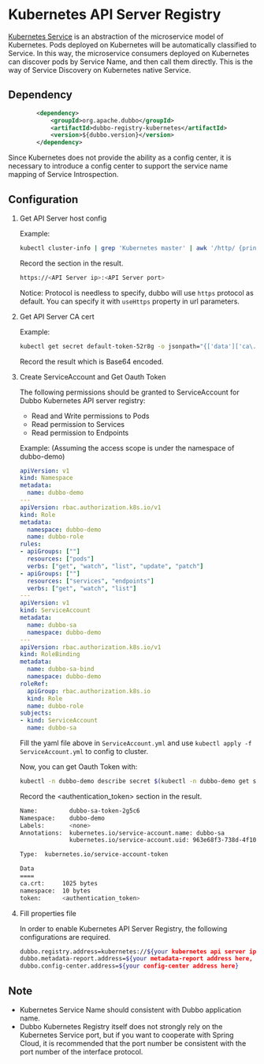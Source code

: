 # Kubernetes API Server Registry

[Kubernetes Service](https://kubernetes.io/docs/concepts/services-networking/service/) 
is an abstraction of the microservice model of Kubernetes. 
Pods deployed on Kubernetes will be automatically classified to Service. 
In this way, the microservice consumers deployed on Kubernetes 
can discover pods by Service Name, and then call them directly. 
This is the way of Service Discovery on Kubernetes native Service.

## Dependency
```xml
        <dependency>
            <groupId>org.apache.dubbo</groupId>
            <artifactId>dubbo-registry-kubernetes</artifactId>
            <version>${dubbo.version}</version>
        </dependency>
```

Since Kubernetes does not provide the ability as a config center, 
it is necessary to introduce a config center to support 
the service name mapping of Service Introspection.

## Configuration


1. Get API Server host config

    Example:

    ```bash
    kubectl cluster-info | grep 'Kubernetes master' | awk '/http/ {print $NF}'
    ```

    Record the <API Server ip> <API Server port> section in the result.
    ```bash
    https://<API Server ip>:<API Server port>
    ```
    
    Notice: Protocol is needless to specify, 
    dubbo will use `https` protocol as default. 
    You can specify it with `useHttps` property in url parameters.

2. Get API Server CA cert

    Example:
    ```bash
    kubectl get secret default-token-52r8g -o jsonpath="{['data']['ca\.crt']}"
    ```
    
    Record the result which is Base64 encoded.

3. Create ServiceAccount and Get Oauth Token

    The following permissions should be granted to ServiceAccount for 
    Dubbo Kubernetes API server registry:

   - Read and Write permissions to Pods
   - Read permission to Services
   - Read permission to Endpoints

    Example: (Assuming the access scope is under the namespace of dubbo-demo)
    
    ```yaml
    apiVersion: v1
    kind: Namespace
    metadata:
      name: dubbo-demo
    ---
    apiVersion: rbac.authorization.k8s.io/v1
    kind: Role
    metadata:
      namespace: dubbo-demo
      name: dubbo-role
    rules:
    - apiGroups: [""]
      resources: ["pods"]
      verbs: ["get", "watch", "list", "update", "patch"]
    - apiGroups: [""] 
      resources: ["services", "endpoints"]
      verbs: ["get", "watch", "list"]
    ---
    apiVersion: v1
    kind: ServiceAccount
    metadata:
      name: dubbo-sa
      namespace: dubbo-demo
    ---
    apiVersion: rbac.authorization.k8s.io/v1
    kind: RoleBinding
    metadata:
      name: dubbo-sa-bind
      namespace: dubbo-demo
    roleRef:
      apiGroup: rbac.authorization.k8s.io
      kind: Role
      name: dubbo-role
    subjects:
    - kind: ServiceAccount
      name: dubbo-sa
    ```

    Fill the yaml file above in `ServiceAccount.yml` and use `kubectl apply -f ServiceAccount.yml` to config to cluster.
    
    Now, you can get Oauth Token with:

    ```bash
    kubectl -n dubbo-demo describe secret $(kubectl -n dubbo-demo get secret | grep dubbo-sa | awk '{print $1}')
    ```

    Record the <authentication_token> section in the result.

    ```bash
    Name:         dubbo-sa-token-2g5c6
    Namespace:    dubbo-demo
    Labels:       <none>
    Annotations:  kubernetes.io/service-account.name: dubbo-sa
                  kubernetes.io/service-account.uid: 963e68f3-738d-4f10-bf32-92a3fbf44774
    
    Type:  kubernetes.io/service-account-token
    
    Data
    ====
    ca.crt:     1025 bytes
    namespace:  10 bytes
    token:      <authentication_token>
    ```

4. Fill properties file

    In order to enable Kubernetes API Server Registry, the following configurations are required.

    ```bash
    dubbo.registry.address=kubernetes://${your kubernetes api server ip here}:${your kubernetes api server port here}?registry-type=service&duplicate=false&namespace=dubbo-demo&useHttps=true&caCertData=${your API Server CA Token here, Base64 encoded}&oauthToken=${your ServiceAccount token here}
    dubbo.metadata-report.address=${your metadata-report address here, can be the same with config-center}
    dubbo.config-center.address=${your config-center address here}
    ```

## Note

- Kubernetes Service Name should consistent with Dubbo application name.
- Dubbo Kubernetes Registry itself does not strongly rely on the Kubernetes Service port, but if you want to cooperate with Spring Cloud, it is recommended that the port number be consistent with the port number of the interface protocol.
